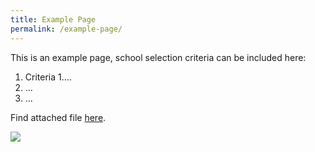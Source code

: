 ```yaml
---
title: Example Page
permalink: /example-page/
---
```

This is an example page, school selection criteria can be included here:

1. Criteria 1....
2. ...
3. ...

Find attached file [here](https://www.moe.gov.sg/canteens).

![](/images/favicon-isomer.ico)

